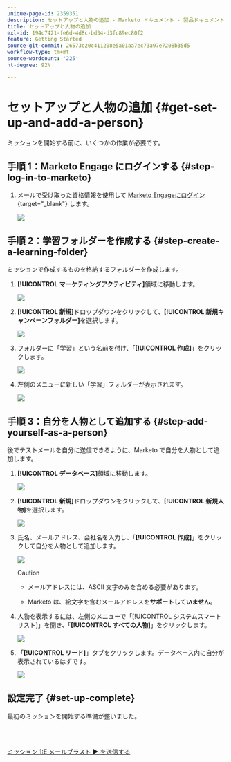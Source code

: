 ```yaml
---
unique-page-id: 2359351
description: セットアップと人物の追加 - Marketo ドキュメント - 製品ドキュメント
title: セットアップと人物の追加
exl-id: 194c7421-fe6d-4d8c-bd34-d3fc89ec80f2
feature: Getting Started
source-git-commit: 26573c20c411208e5a01aa7ec73a97e7208b35d5
workflow-type: tm+mt
source-wordcount: '225'
ht-degree: 92%

---
```


# セットアップと人物の追加 {#get-set-up-and-add-a-person}

ミッションを開始する前に、いくつかの作業が必要です。

## 手順 1：Marketo Engage にログインする {#step-log-in-to-marketo}

1. メールで受け取った資格情報を使用して [Marketo Engageにログイン ](https://app.marketo.com){target="_blank"} します。

   ![](assets/get-set-up-and-add-a-person-1.png)

## 手順 2：学習フォルダーを作成する {#step-create-a-learning-folder}

ミッションで作成するものを格納するフォルダーを作成します。

1. **[!UICONTROL マーケティングアクティビティ]**&#x200B;領域に移動します。

   ![](assets/get-set-up-and-add-a-person-2.png)

1. **[!UICONTROL 新規]**&#x200B;ドロップダウンをクリックして、**[!UICONTROL 新規キャンペーンフォルダー]**&#x200B;を選択します。

   ![](assets/get-set-up-and-add-a-person-3.png)

1. フォルダーに「学習」という名前を付け、「**[!UICONTROL 作成]**」をクリックします。

   ![](assets/get-set-up-and-add-a-person-4.png)

1. 左側のメニューに新しい「学習」フォルダーが表示されます。

   ![](assets/get-set-up-and-add-a-person-5.png)

## 手順 3：自分を人物として追加する {#step-add-yourself-as-a-person}

後でテストメールを自分に送信できるように、Marketo で自分を人物として追加します。

1. **[!UICONTROL データベース]**&#x200B;領域に移動します。

   ![](assets/get-set-up-and-add-a-person-6.png)

1. **[!UICONTROL 新規]**&#x200B;ドロップダウンをクリックして、**[!UICONTROL 新規人物]**&#x200B;を選択します。

   ![](assets/get-set-up-and-add-a-person-7.png)

1. 氏名、メールアドレス、会社名を入力し、「**[!UICONTROL 作成]**」をクリックして自分を人物として追加します。

   ![](assets/get-set-up-and-add-a-person-8.png)

   >[!CAUTION]
   >
   >* メールアドレスには、ASCII 文字のみを含める必要があります。
   >
   >* Marketo は、絵文字を含むメールアドレスを&#x200B;**サポートしていません**。

1. 人物を表示するには、左側のメニューで「[!UICONTROL システムスマートリスト]」を開き、「**[!UICONTROL すべての人物]**」をクリックします。

   ![](assets/get-set-up-and-add-a-person-9.png)

1. 「**[!UICONTROL リード]**」タブをクリックします。データベース内に自分が表示されているはずです。

   ![](assets/get-set-up-and-add-a-person-10.png)

## 設定完了 {#set-up-complete}

最初のミッションを開始する準備が整いました。

<br> 

[ミッション 1:E メールブラスト ► を送信する](/help/marketo/getting-started/quick-wins/send-an-email.md)
